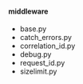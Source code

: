 #### middleware
* base.py
* catch_errors.py
* correlation_id.py
* debug.py
* request_id.py
* sizelimit.py
